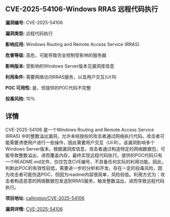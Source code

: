 ## CVE-2025-54106-Windows RRAS 远程代码执行

**漏洞编号:** CVE-2025-54106

**漏洞类型:** 远程代码执行

**影响应用:** Windows Routing and Remote Access Service (RRAS)

**危害等级:** 高危，可能导致完全控制受影响的服务器

**影响版本:** 受影响的Windows Server版本见漏洞库信息

**利用条件:** 需要网络访问RRAS服务，以及用户交互(UI:R)

**POC 可用性:** 是，但提供的POC代码不完整

**投毒风险:** 10%

## 详情

CVE-2025-54106 是一个Windows Routing and Remote Access Service (RRAS) 中的整数溢出漏洞，允许未经授权的攻击者通过网络执行代码。攻击者可能需要诱使用户进行一些操作，因此需要用户交互（UI:R）。该漏洞影响多个Windows Server版本。根据漏洞库信息，攻击者通过构造特定的网络数据包，可能导致整数溢出，进而覆盖内存，最终实现远程代码执行。提供的POC代码只有一个README.md文件，仅仅包含CVE编号，不具备任何实际的利用功能。因此，判断此POC的有效性较低，需要进一步的分析和开发。存在一定的投毒风险，因为攻击者可能伪造POC，但因为readme内容很简单，风险较低。利用方式为：攻击者构造恶意的网络数据包发送到RRAS服务，触发整数溢出，进而导致远程代码执行。

**项目地址:** [callinston/CVE-2025-54106](https://github.com/callinston/CVE-2025-54106)

**漏洞详情:** [CVE-2025-54106](https://nvd.nist.gov/vuln/detail/CVE-2025-54106)